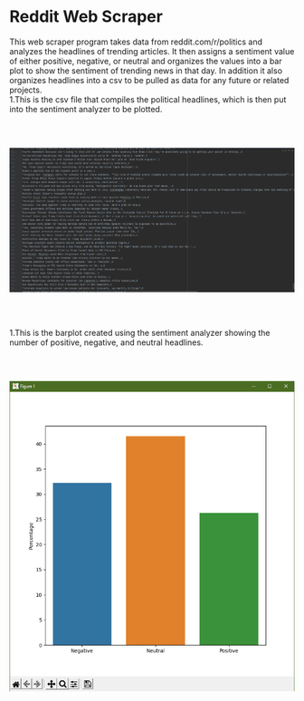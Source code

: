 # Reddit Web Scraper
This web scraper program takes data from reddit.com/r/politics and analyzes the headlines of trending articles. It then assigns a sentiment value
of either positive, negative, or neutral and organizes the values into a bar plot to show the sentiment of trending news in that day.
In addition it also organizes headlines into a csv to be pulled as data for any future or related projects.
<br>
1.This is the csv file that compiles the political headlines, which is then put into the sentiment analyzer to be plotted.
<pre>


</pre>
![me](https://github.com/snakemint/web-scraper/blob/main/reddit_headlines_csv.PNG)
<pre>


</pre>
1.This is the barplot created using the sentiment analyzer showing the number of positive, negative, and neutral headlines.
<pre>


</pre>
![me](https://github.com/snakemint/web-scraper/blob/main/sentiment_bar_plot.PNG)

